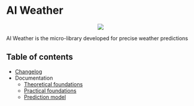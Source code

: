 # AI Weather

<div align="center">
  <img src="https://github.com/coaxsoft/python_ai/blob/master/logo.png">
</div>

AI Weather is the micro-library developed for precise weather
predictions

## Table of contents

* [Changelog](CHANGELOG.md)
* Documentation
    * [Theoretical foundations](docs/theoretical_foundations.md)
    * [Practical foundations](docs/model_foundation.ipynb)
    * [Prediction model](docs/prediction_model.md)
